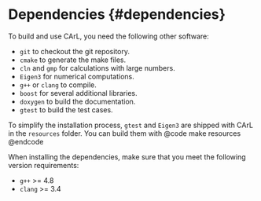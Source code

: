 Dependencies {#dependencies}
==========

To build and use CArL, you need the following other software:

- `git` to checkout the git repository.
- `cmake` to generate the make files.
- `cln` and `gmp` for calculations with large numbers.
- `Eigen3` for numerical computations.
- `g++` or `clang` to compile.
- `boost` for several additional libraries.
- `doxygen` to build the documentation.
- `gtest` to build the test cases.

To simplify the installation process, `gtest` and `Eigen3` are shipped with CArL in the `resources` folder.
You can build them with
@code
make resources
@endcode

When installing the dependencies, make sure that you meet the following version requirements:
- `g++` >= 4.8
- `clang` >= 3.4

